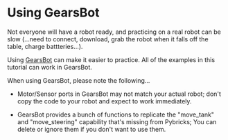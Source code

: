 # Using GearsBot

Not everyone will have a robot ready, and practicing on a real robot can be slow (...need to connect, download, grab the robot when it falls off the table, charge battteries...).

Using [GearsBot](https://gears.aposteriori.com.sg/) can make it easier to practice.
All of the examples in this tutorial can work in GearsBot.

When using GearsBot, please note the following...

* Motor/Sensor ports in GearsBot may not match your actual robot; don't copy the code to your robot and expect to work immediately.

* GearsBot provides a bunch of functions to replicate the "move_tank" and "move_steering" capability that's missing from Pybricks; You can delete or ignore them if you don't want to use them.
